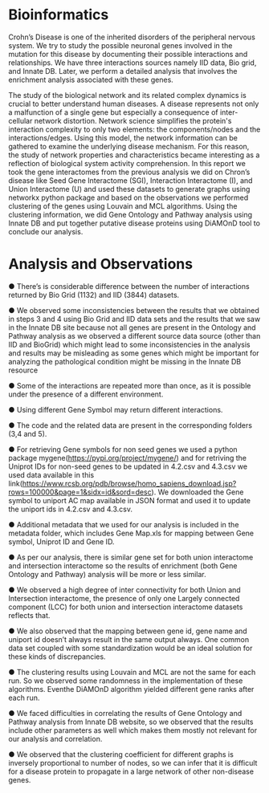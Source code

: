 # Bioinformatics

Crohn’s Disease is one of the inherited disorders of the peripheral nervous system. We try to study the possible neuronal genes involved in the mutation for this disease by documenting their possible interactions and relationships. We have three interactions sources namely IID data, Bio grid, and Innate DB. Later, we perform a detailed analysis that involves the enrichment analysis associated with these genes.

The study of the biological network and its related complex dynamics is crucial to better understand human diseases. A disease represents not only a malfunction of a single gene but especially a consequence of inter-cellular network distortion. Network science simplifies the protein's interaction complexity to only two elements: the components/nodes and the interactions/edges. Using this model, the network information can be gathered to examine the underlying disease mechanism. For this reason, the study of network properties and characteristics became interesting as a reflection of biological system activity comprehension. In this report we took the gene interactomes from the previous analysis we did on Chron’s disease like Seed Gene Interactome (SGI), Interaction Interactome (I), and Union Interactome (U) and used these datasets to generate graphs using networkx python package and based on the observations we performed clustering of the genes using Louvain and MCL algorithms. Using the clustering information, we did Gene Ontology and Pathway analysis using Innate DB and put together putative disease proteins using DiAMOnD tool to conclude our analysis.

# Analysis and Observations

● There’s is considerable difference between the number of interactions returned by Bio Grid (1132) and IID (3844) datasets.

● We observed some inconsistencies between the results that we obtained in steps 3 and 4 using Bio Grid and IID data sets and the results that we saw in the Innate DB site because not all genes are present in the Ontology and Pathway analysis as we observed a different source data source (other than IID and BioGrid) which might lead to some inconsistencies in the analysis and results may be misleading as some genes which might be important for analyzing the pathological condition might be missing in the Innate DB resource 

● Some of the interactions are repeated more than once, as it is possible under the presence of a different environment.

● Using different Gene Symbol may return different interactions.

● The code and the related data are present in the corresponding folders (3,4 and 5).

● For retrieving Gene symbols for non seed genes we used a python package mygene(https://pypi.org/project/mygene/) and for retriving the Uniprot IDs for non-seed genes to be updated in 4.2.csv and 4.3.csv we used data available in this link(https://www.rcsb.org/pdb/browse/homo_sapiens_download.jsp?rows=100000&page=1&sidx=id&sord=desc). We downloaded the Gene symbol to uniport AC map available in JSON format and used it to update the uniport ids in 4.2.csv and 4.3.csv.

● Additional metadata that we used for our analysis is included in the metadata folder, which includes Gene Map.xls for mapping between Gene symbol, Uniprot ID and Gene ID.

● As per our analysis, there is similar gene set for both union interactome and intersection interactome so the results of enrichment (both Gene Ontology and Pathway) analysis will be more or less similar. 

● We observed a high degree of inter connectivity for both Union and Intersection interactome, the presence of only one Largely connected component (LCC) for both union and intersection interactome datasets reflects that. 

● We also observed that the mapping between gene id, gene name and uniport id doesn’t always result in the same output always. One common data set coupled with some standardization would be an ideal solution for these kinds of discrepancies.

● The clustering results using Louvain and MCL are not the same for each run. So we observed some randomness in the implementation of these algorithms. Eventhe DiAMOnD algorithm yielded different gene ranks after each run. 

● We faced difficulties in correlating the results of Gene Ontology and Pathway analysis from Innate DB website, so we observed that the results include other parameters as well which makes them mostly not relevant for our analysis and correlation.

● We observed that the clustering coefficient for different graphs is inversely proportional to number of nodes, so we can infer that it is difficult for a disease protein to propagate in a large network of other non-disease genes.
